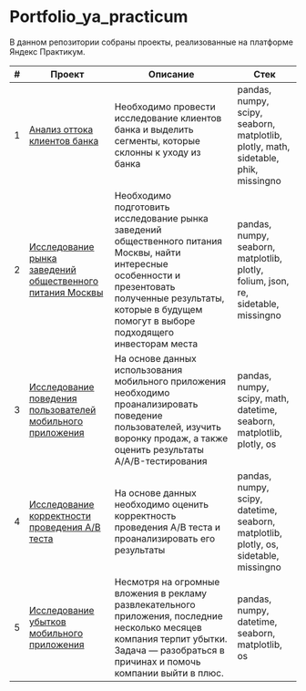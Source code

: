 # Portfolio_ya_practicum

В данном репозитории собраны проекты, реализованные на платформе Яндекс Практикум.

|#| Проект               | Описание |     Стек     |
|-| ---------------------|----------|--------------|
|1| [Анализ оттока клиентов банка](https://nbviewer.org/github/BurakovvDM/Portfolio_ya_practicum/blob/main/bank_customer_churn/customer_churn.ipynb)|Необходимо провести исследование клиентов банка и выделить сегменты, которые склонны к уходу из банка| pandas, numpy, scipy, seaborn, matplotlib, plotly, math, sidetable, phik, missingno|
|2| [Исследование рынка заведений общественного питания Москвы](https://nbviewer.org/github/BurakovvDM/Portfolio_ya_practicum/blob/main/catering_establishments/catering_establishments.ipynb) | Необходимо подготовить исследование рынка заведений общественного питания Москвы, найти интересные особенности и презентовать полученные результаты, которые в будущем помогут в выборе подходящего инвесторам места | pandas, numpy, seaborn, matplotlib, plotly, folium, json, re, sidetable, missingno |
|3| [Исследование поведения пользователей мобильного приложения](https://nbviewer.org/github/BurakovvDM/Portfolio_ya_practicum/blob/main/app_AB_test/AAB_test.ipynb#) |На основе данных использования мобильного приложения необходимо проанализировать поведение пользователей, изучить воронку продаж, а также оценить результаты A/A/B-тестирования| pandas, numpy, scipy, math, datetime, seaborn, matplotlib, plotly, os |
|4| [Исследование корректности проведения А/В теста](https://nbviewer.org/github/BurakovvDM/Portfolio_ya_practicum/blob/main/check_AB_test/check_AB_test.ipynb) | На основе данных необходимо оценить корректность проведения A/B теста и проанализировать его результаты| pandas, numpy, scipy, datetime, seaborn, matplotlib, plotly, os, sidetable, missingno|
|5| [Исследование убытков мобильного приложения](https://github.com/BurakovvDM/Portfolio_ya_practicum/blob/main/analysis_business_indicators/analysis_business_indicators.ipynb) | Несмотря на огромные вложения в рекламу развлекательного приложения, последние несколько месяцев компания терпит убытки. Задача — разобраться в причинах и помочь компании выйти в плюс. | pandas, numpy, datetime, seaborn, matplotlib, os|
